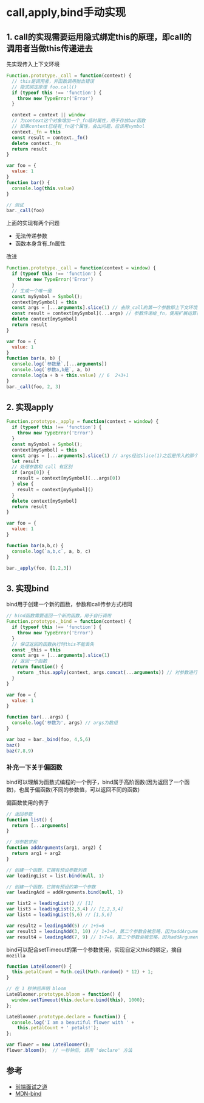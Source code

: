 # call,apply,bind手动实现

## 1. call的实现需要运用隐式绑定this的原理，即call的调用者当做this传递进去

先实现传入上下文环境

```js
Function.prototype._call = function(context) {
  // this是调用者，非函数调用抛出错误
  // 隐式绑定原理 foo.call()
  if (typeof this !== 'function') {
    throw new TypeError('Error')
  }

  context = context || window
  // 为context这个对象增加一个_fn临时属性，用于存放bar函数
  // 如果context已经有_fn这个属性，会出问题，应该用symbol
  context._fn = this
  const result = context._fn()
  delete context._fn
  return result
}

var foo = {
  value: 1
}
function bar() {
  console.log(this.value)
}

// 测试
bar._call(foo)
```
上面的实现有两个问题
- 无法传递参数
- 函数本身含有_fn属性

改进

```js
Function.prototype._call = function(context = window) {
  if (typeof this !== 'function') {
    throw new TypeError('Error')
  }
  // 生成一个唯一值
  const mySymbol = Symbol();
  context[mySymbol] = this
  const args = [...arguments].slice(1) // 去除_call的第一个参数即上下文环境对象，剩下的即参数
  const result = context[mySymbol](...args) // 参数传递给_fn，使用扩展运算符把数组转换成逗号分隔的参数序列
  delete context[mySymbol]
  return result
}

var foo = {
  value: 1
}
function bar(a, b) {
  console.log(`参数是`,[...arguments])
  console.log(`参数a,b是`, a, b)
  console.log(a + b + this.value) // 6  2+3+1
}
bar._call(foo, 2, 3)
```

## 2. 实现apply

```js
Function.prototype._apply = function(context = window) {
  if (typeof this !== 'function') {
    throw new TypeError('Error')
  }
  const mySymbol = Symbol();
  context[mySymbol] = this
  const args = [...arguments].slice(1) // args经过slice(1)之后是传入的那个数组
  let result
  // 处理参数和 call 有区别
  if (args[0]) {
    result = context[mySymbol](...args[0])
  } else {
    result = context[mySymbol]()
  }
  delete context[mySymbol]
  return result
}

var foo = {
  value: 1
}

function bar(a,b,c) {
  console.log(`a,b,c`, a, b, c)
}

bar._apply(foo, [1,2,3])
```

## 3. 实现bind  

bind用于创建一个新的函数，参数和call传参方式相同  

```js
// bind函数需要返回一个新的函数，用于自行调用
Function.prototype._bind = function(context) {
  if (typeof this !== 'function') {
    throw new TypeError('Error')
  }
  // 保证返回的函数执行时this不能丢失
  const _this = this
  const args = [...arguments].slice(1)
  // 返回一个函数
  return function() {
    return _this.apply(context, args.concat(...arguments)) // 对参数进行拼接
  }
}

var foo = {
  value: 1
}

function bar(...args) {
  console.log('参数为', args) // args为数组
}

var baz = bar._bind(foo, 4,5,6)
baz()
baz(7,8,9)
```

### 补充一下关于偏函数

bind可以理解为函数式编程的一个例子，bind属于高阶函数(因为返回了一个函数)，也属于偏函数(不同的参数值，可以返回不同的函数)

偏函数使用的例子
```js
// 返回参数
function list() {
  return [...arguments]
}

// 对参数求和
function addArguments(arg1, arg2) {
  return arg1 + arg2
}

// 创建一个函数，它拥有预设参数列表
var leadingList = list.bind(null, 1)

// 创建一个函数，它拥有预设的第一个参数
var leadingAdd = addArguments.bind(null, 1)

var list2 = leadingList() // [1]
var list3 = leadingList(2,3,4) // [1,2,3,4]
var list4 = leadingList(5,6) // [1,5,6]

var result2 = leadingAdd(5) // 1+5=6
var result3 = leadingAdd(3, 10) // 1+3=4，第二个参数会被忽略，因为addArguments只设置了两个参数
var result4 = leadingAdd(7, 9) // 1+7=8，第二个参数会被忽略，因为addArguments只设置了两个参数
```

bind可以配合setTimeout的第一个参数使用，实现自定义this的绑定，摘自`mozilla`

```js
function LateBloomer() {
  this.petalCount = Math.ceil(Math.random() * 12) + 1;
}

// 在 1 秒钟后声明 bloom
LateBloomer.prototype.bloom = function() {
  window.setTimeout(this.declare.bind(this), 1000);
};

LateBloomer.prototype.declare = function() {
  console.log('I am a beautiful flower with ' +
    this.petalCount + ' petals!');
};

var flower = new LateBloomer();
flower.bloom();  // 一秒钟后, 调用 'declare' 方法
```

## 参考

- [前端面试之道](https://juejin.im/book/5bdc715fe51d454e755f75ef/section/5bdd0d8e6fb9a04a044073fe)
- [MDN-bind](https://developer.mozilla.org/zh-CN/docs/Web/JavaScript/Reference/Global_Objects/Function/bind)